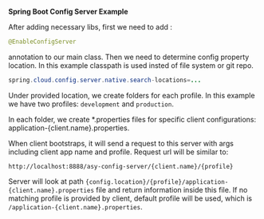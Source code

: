 **Spring Boot Config Server Example**

After adding necessary libs, first we need to add :

```java
@EnableConfigServer
```
annotation to our main class. Then we need to determine config property location. In this example classpath is used insted of file system or git repo.

```java
spring.cloud.config.server.native.search-locations=...
```

Under provided location, we create folders for each profile. In this example we have two profiles: `development` and `production`.

In each folder, we create *.properties files for specific client configurations: application-{client.name}.properties.

When client bootstraps, it will send a request to this server with args including client app name and profile. Request url will be similar to:

```
http://localhost:8888/asy-config-server/{client.name}/{profile}
```

Server will look at path  `{config.location}/{profile}/application-{client.name}.properties` file and return information inside this file. If no matching profile is provided by client, default profile will be used, which is `/application-{client.name}.properties`.




